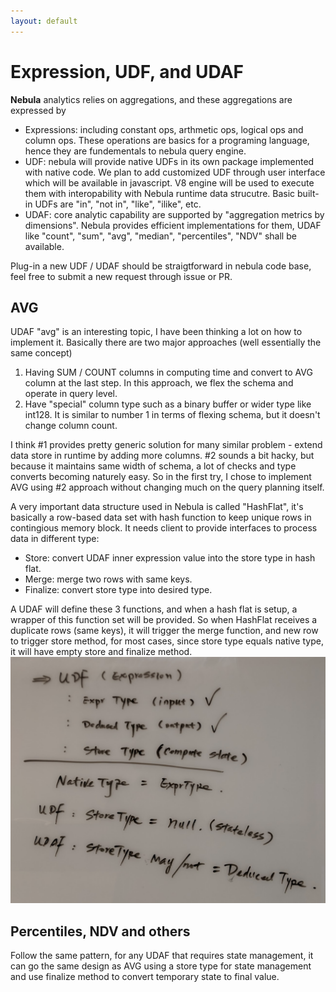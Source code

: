 ```yaml
---
layout: default
---
```


# Expression, UDF, and UDAF
**Nebula** analytics relies on aggregations, and these aggregations are expressed by
* Expressions: including constant ops, arthmetic ops, logical ops and column ops.
  These operations are basics for a programing language, hence they are fundementals to nebula query engine.   
* UDF: nebula will provide native UDFs in its own package implemented with native code.
  We plan to add customized UDF through user interface which will be available in javascript. V8 engine will be used to execute them with interopability with Nebula runtime data strucutre. 
  Basic built-in UDFs are "in", "not in", "like", "ilike", etc.
* UDAF: core analytic capability are supported by "aggregation metrics by dimensions". 
  Nebula provides efficient implementations for them, UDAF like "count", "sum", "avg", "median", "percentiles", "NDV" shall be available.

Plug-in a new UDF / UDAF should be straigtforward in nebula code base, feel free to submit a new request through issue or PR. 

## AVG
UDAF "avg" is an interesting topic, I have been thinking a lot on how to implement it. 
Basically there are two major approaches (well essentially the same concept)
1) Having SUM / COUNT columns in computing time and convert to AVG column at the last step.
In this approach, we flex the schema and operate in query level. 
2) Have "special" column type such as a binary buffer or wider type like int128. 
It is similar to number 1 in terms of flexing schema, but it doesn't change column count.

I think #1 provides pretty generic solution for many similar problem - extend data store in runtime by adding more columns. #2 sounds a bit hacky, but because it maintains same width of schema, a lot of checks and type converts becoming naturely easy. So in the first try, I chose to implement AVG using #2 approach without changing much on the query planning itself.

A very important data structure used in Nebula is called "HashFlat", it's basically a row-based data set with hash function to keep unique rows in contingious memory block. It needs client to provide interfaces to process data in different type:
- Store:    convert UDAF inner expression value into the store type in hash flat.
- Merge:    merge two rows with same keys.
- Finalize: convert store type into desired type.

A UDAF will define these 3 functions, and when a hash flat is setup, a wrapper of this function set will be provided.
So when HashFlat receives a duplicate rows (same keys), it will trigger the merge function, and new row to trigger store method, for most cases, since store type equals native type, it will have empty store and finalize method.
![UDF + Types](/img/udf.types.png)

## Percentiles, NDV and others
Follow the same pattern, for any UDAF that requires state management, it can go the same design as AVG using a store type for state management and use finalize method to convert temporary state to final value. 
